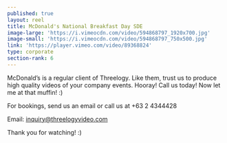 ```yaml
---
published: true
layout: reel
title: McDonald's National Breakfast Day SDE
image-large: 'https://i.vimeocdn.com/video/594868797_1920x700.jpg'
image-small: 'https://i.vimeocdn.com/video/594868797_750x500.jpg'
link: 'https://player.vimeo.com/video/89368824'
type: corporate
section-rank: 6
---
```

McDonald’s is a regular client of Threelogy. Like them, trust us to produce high quality videos of your company events. Hooray! Call us today! Now let me at that muffin! :)

For bookings, send us an email or call us at +63 2 4344428

Email: inquiry@threelogyvideo.com

Thank you for watching! :)

